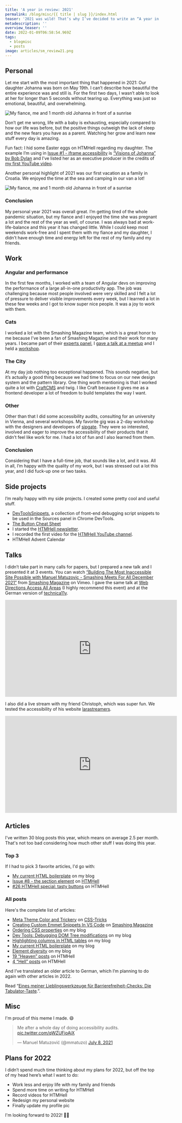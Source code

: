 ```yaml
---
title: 'A year in review: 2021'
permalink: /blog/misc/{{ title | slug }}/index.html
teaser: '2021 was wild! That’s why I’ve decided to write an “A year in review” post for the first time.'
metadescription: ''
overview_teaser: ''
date: 2022-01-09T06:58:54.969Z
tags:
  - blogmisc
  - posts
image: articles/sm_review21.png
---
```


## Personal

Let me start with the most important thing that happened in 2021: Our daughter Johanna was born on May 19th. I can’t describe how beautiful the entire experience was and still is. For the first two days, I wasn’t able to look at her for longer than 5 seconds without tearing up. Everything was just so emotional, beautiful, and overwhelming.

<img src="/images/baby.jpg" alt="My fiance, me and 1 month old Johanna in front of a sunrise">

Don’t get me wrong, life with a baby is exhausting, especially compared to how our life was before, but the positive things outweigh the lack of sleep and the new fears you have as a parent. Watching her grow and learn new stuff every day is amazing.

Fun fact: I hid some Easter eggs on HTMHell regarding my daughter. The example I’m using in [Issue #1 - iframe accessibility](https://www.htmhell.dev/tips/iframe-accessibility/) is [“Visions of Johanna” by Bob Dylan](https://www.youtube.com/watch?v=AwuCF5lYqEE) and I’ve listed her as an executive producer in the credits of [my first YouTube video](https://www.youtube.com/watch?v=52eL1CCJdi8).  

Another personal highlight of 2021 was our first vacation as a family in Croatia. We enjoyed the time at the sea and camping in our van a lot!

<img src="/images/baby_urlaub.jpg" alt="My fiance, me and 1 month old Johanna in front of a sunrise">

### Conclusion

My personal year 2021 was overall great. I’m getting tired of the whole pandemic situation, but my fiance and I enjoyed the time she was pregnant a lot and the rest of the year as well, of course. I was always bad at work-life-balance and this year it has changed little. While I could keep most weekends work-free and I spent them with my fiance and my daughter, I didn’t have enough time and energy left for the rest of my family and my friends.

## Work

### Angular and performance

In the first few months, I worked with a team of Angular devs on improving the performance of a large all-in-one productivity app. The job was challenging because most people involved were very skilled and I felt a lot of pressure to deliver visible improvements every week, but I learned a lot in these few weeks and I got to know super nice people. It was a joy to work with them.

### Cats

I worked a lot with the Smashing Magazine team, which is a great honor to me because I’ve been a fan of Smashing Magazine and their work for many years. I became part of their [experts panel](https://www.smashingmagazine.com/about/#smashing-magazine-s-experts-panel), I [gave a talk at a meetup](https://vimeo.com/showcase/9087993/video/654497457) and I held a [workshop](https://smashingconf.com/online-workshops/workshops/manuel-matuzovic-apr/).

### The City

At my day job nothing too exceptional happened. This sounds negative, but it’s actually a good thing because we had time to focus on our new design system and the pattern library. One thing worth mentioning is that I worked quite a lot with [CraftCMS](https://craftcms.com/) and twig. I like Craft because it gives me as a frontend developer a lot of freedom to build templates the way I want.

### Other

Other than that I did some accessibility audits, consulting for an university in Vienna, and several workshops. My favorite gig was a 2-day workshop with the designers and developers of [sipgate](https://www.sipgate.de/). They were so interested, involved and eager to improve the accessibility of their products that it didn’t feel like work for me. I had a lot of fun and I also learned from them.

### Conclusion

Considering that I have a full-time job, that sounds like a lot, and it was. All in all, I’m happy with the quality of my work, but I was stressed out a lot this year, and I did fuck-up one or two tasks.

## Side projects

I’m really happy with my side projects. I created some pretty cool and useful stuff.

* [DevToolsSnippets](https://github.com/matuzo/DevToolsSnippets), a collection of front-end debugging script snippets to be used in the Sources panel in Chrome DevTools. 
* [The Button Cheat Sheet](https://www.buttoncheatsheet.com/)
* I started the [HTMHell newsletter](https://www.htmhell.dev/newsletter/).
* I recorded the first video for the [HTMHell YouTube channel](https://www.youtube.com/watch?v=52eL1CCJdi8).
* HTMHell Advent Calendar

## Talks

<p>I didn’t take part in many calls for papers, but I prepared a new talk and I presented it at 3 events. You can watch <a href="https://vimeo.com/654497457">“Building The Most Inaccessible Site Possible with Manuel Matuzovic - Smashing Meets For All December 2021”</a> from <a href="https://vimeo.com/smashingmagazine">Smashing Magazine</a> on Vimeo. I gave the same talk at <a href="https://webdirections.org/aaa/index.php">Web Directions Access All Areas</a> (I highly recommend this event) and at the German version of <a href="https://www.youtube.com/watch?v=WFlb0wpXm0s&list=PLLuwoY7nxnR3AXdmA8JYdbjdFMKaereMr">technica11y</a>.</p>

<div class="video-wrapper">
<iframe width="560" height="315" src="https://www.youtube-nocookie.com/embed/VulKOpb6uCw?start=1691" title="YouTube video player" frameborder="0" allow="accelerometer; autoplay; clipboard-write; encrypted-media; gyroscope; picture-in-picture" allowfullscreen></iframe>
</div>

I also did a live stream with my friend Christoph, which was super fun. We tested the accessibility of his website [larastreamers](https://larastreamers.com/).
<div class="video-wrapper">
<iframe width="560" height="315" src="https://www.youtube-nocookie.com/embed/Xr0r2Ft_ROQ?start=221" title="YouTube video player" frameborder="0" allow="accelerometer; autoplay; clipboard-write; encrypted-media; gyroscope; picture-in-picture" allowfullscreen></iframe>
</div>

## Articles

I've written 30 blog posts this year, which means on average 2.5 per month. That's not too bad considering how much other stuff I was doing this year.

### Top 3

If I had to pick 3 favorite articles, I'd go with:

* [My current HTML boilerplate](https://www.matuzo.at/blog/html-boilerplate/) on my blog
* [Issue #8 - the section element](https://www.htmhell.dev/tips/the-section-element/) on [HTMHell](https://www.htmhell.dev/)
* [#26 HTMHell special: tasty buttons](https://www.htmhell.dev/26-tasty-buttons/) on HTMHell

### All posts

Here's the complete list of articles:

* [Meta Theme Color and Trickery](https://css-tricks.com/meta-theme-color-and-trickery/) on [CSS-Tricks](https://css-tricks.com)
* [Creating Custom Emmet Snippets In VS Code](https://www.smashingmagazine.com/2021/06/custom-emmet-snippets-vscode/)  on [Smashing Magazine](https://www.smashingmagazine.com/)
* [Ordering CSS properties](https://www.matuzo.at/blog/ordering-css-properties/) on my blog
* [Dev Tools: Debugging DOM Tree modifications](https://www.matuzo.at/blog/dev-tools-debugging-dom-tree-modifications/) on my blog
* [Highlighting columns in HTML tables](https://www.matuzo.at/blog/highlighting-columns/) on my blog
* [My current HTML boilerplate](https://www.matuzo.at/blog/html-boilerplate/) on my blog
* [Element diversity](https://www.matuzo.at/blog/element-diversity/) on my blog
* [19 “Heaven” posts](https://www.htmhell.dev/tips/) on HTMHell
* [4 “Hell” posts](https://www.htmhell.dev/) on HTMHell

And I’ve translated an older article to German, which I’m planning to do again with other articles in 2022.

Read “[Eines meiner Lieblingswerkzeuge für Barrierefreiheit-Checks: Die Tabulator-Taste](https://www.matuzo.at/blog/de/testing-with-tab/).”.

## Misc

I'm proud of this meme I made. 😄

<blockquote class="twitter-tweet"><p lang="en" dir="ltr">Me after a whole day of doing accessibility audits. <a href="https://t.co/qWZUFioAjX">pic.twitter.com/qWZUFioAjX</a></p>&mdash; Manuel Matuzović (@mmatuzo) <a href="https://twitter.com/mmatuzo/status/1413235099240370177?ref_src=twsrc%5Etfw">July 8, 2021</a></blockquote> <script async src="https://platform.twitter.com/widgets.js" charset="utf-8"></script> 

## Plans for 2022

I didn’t spend much time thinking about my plans for 2022, but off the top of my head here’s what I want to do:

* Work less and enjoy life with my family and friends
* Spend more time on writing for HTMHell
* Record videos for HTMHell
* Redesign my personal website
* Finally update my profile pic

I'm looking forward to 2022! 🤗🥳